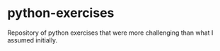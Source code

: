 # python-exercises

Repository of python exercises that were more challenging than what I assumed initially.
